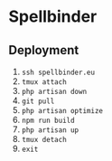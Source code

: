 # Spellbinder

## Deployment

1. `ssh spellbinder.eu`
2. `tmux attach`
3. `php artisan down`
4. `git pull`
5. `php artisan optimize`
6. `npm run build`
7. `php artisan up`
8. `tmux detach`
9. `exit`
